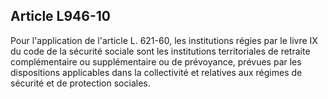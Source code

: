 Article L946-10
----
Pour l'application de l'article L. 621-60, les institutions régies par le livre
IX du code de la sécurité sociale sont les institutions territoriales de
retraite complémentaire ou supplémentaire ou de prévoyance, prévues par les
dispositions applicables dans la collectivité et relatives aux régimes de
sécurité et de protection sociales.
